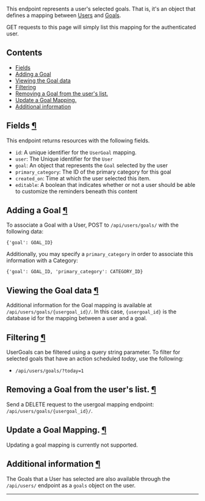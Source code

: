 This endpoint represents a user's selected goals. That is, it's an object
that defines a mapping between [Users](/api/users/) and
[Goals](/api/goals/).

GET requests to this page will simply list this mapping for the authenticated
user.

## Contents

* <a href="#fields">Fields</a>
* <a href="#adding-a-goal">Adding a Goal </a>
* <a href="#viewing-the-goal-data">Viewing the Goal data </a>
* <a href="#filtering">Filtering </a>
* <a href="#removing-a-goal-from-the-users-list">Removing a Goal from the user's list.</a>
* <a href="#update-a-goal-mapping">Update a Goal Mapping. </a>
* <a href="#additional-information">Additional information</a>

## Fields <a href="#fields">&para;</a>

This endpoint returns resources with the following fields.

* `id`: A unique identifier for the `UserGoal` mapping.
* `user`: The Unique identifier for the `User`
* `goal`: An object that represents the `Goal` selected by the user
* `primary_category`: The ID of the primary category for this goal
* `created_on`: Time at which the user selected this item.
* `editable`: A boolean that indicates whether or not a user
  should be able to customize the reminders beneath this content

## Adding a Goal <a href="#adding-a-goal">&para;</a>

To associate a Goal with a User, POST to `/api/users/goals/` with the
following data:

    {'goal': GOAL_ID}

Additionally, you may specify a `primary_category` in order to associate
this information with a Category:

    {'goal': GOAL_ID, 'primary_category': CATEGORY_ID}


## Viewing the Goal data <a href="#viewing-the-goal-data">&para;</a>

Additional information for the Goal mapping is available at
`/api/users/goals/{usergoal_id}/`. In this case, `{usergoal_id}` is the
database id for the mapping between a user and a goal.

## Filtering <a href="#filtering">&para;</a>

UserGoals can be filtered using a query string parameter. To filter for selected
goals that have an action scheduled _today_, use the following:

* `/api/users/goals/?today=1`


## Removing a Goal from the user's list. <a href="#removing-a-goal-from-the-users-list">&para;</a>

Send a DELETE request to the usergoal mapping endpoint:
`/api/users/goals/{usergoal_id}/`.

## Update a Goal Mapping. <a href="#update-a-goal-mapping">&para;</a>

Updating a goal mapping is currently not supported.

## Additional information <a href="#additional-information">&para;</a>

The Goals that a User has selected are also available through the
`/api/users/` endpoint as a `goals` object on the user.

----

